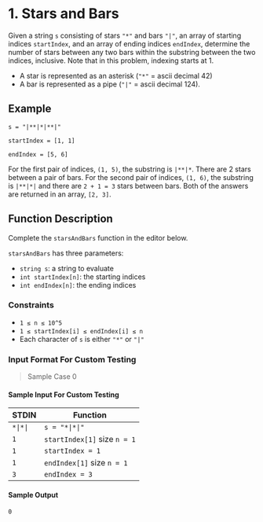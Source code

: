 # 1. Stars and Bars

Given a string `s` consisting of stars `"*"` and bars `"|"`, an array of starting indices `startIndex`, and an array of ending indices `endIndex`, determine the number of stars between any two bars within the substring between the two indices, inclusive. Note that in this problem, indexing starts at 1.

- A star is represented as an asterisk (`"*"` = ascii decimal 42)
- A bar is represented as a pipe (`"|"` = ascii decimal 124).

## Example

`s = "|**|*|**|"`

`startIndex = [1, 1]`

`endIndex = [5, 6]`

For the first pair of indices, `(1, 5)`, the substring is `|**|*`. There are 2 stars between a pair of bars.
For the second pair of indices, `(1, 6)`, the substring is `|**|*|` and there are `2 + 1 = 3` stars between bars.
Both of the answers are returned in an array, `[2, 3]`.

## Function Description

Complete the `starsAndBars` function in the editor below.

`starsAndBars` has three parameters:

- `string s`: a string to evaluate
- `int startIndex[n]`: the starting indices
- `int endIndex[n]`: the ending indices

### Constraints

- `1 ≤ n ≤ 10^5`
- `1 ≤ startIndex[i] ≤ endIndex[i] ≤ n`
- Each character of `s` is either `"*"` or `"|"`

### Input Format For Custom Testing

> Sample Case 0

#### Sample Input For Custom Testing

| STDIN    | Function                     |
| -------- | ---------------------------- |
| `*\|*\|` | `s = "*\|*\|"`               |
| `1`      | `startIndex[1]` size `n = 1` |
| `1`      | `startIndex = 1`             |
| `1`      | `endIndex[1]` size `n = 1`   |
| `3`      | `endIndex = 3`               |


#### Sample Output

```
0
```

